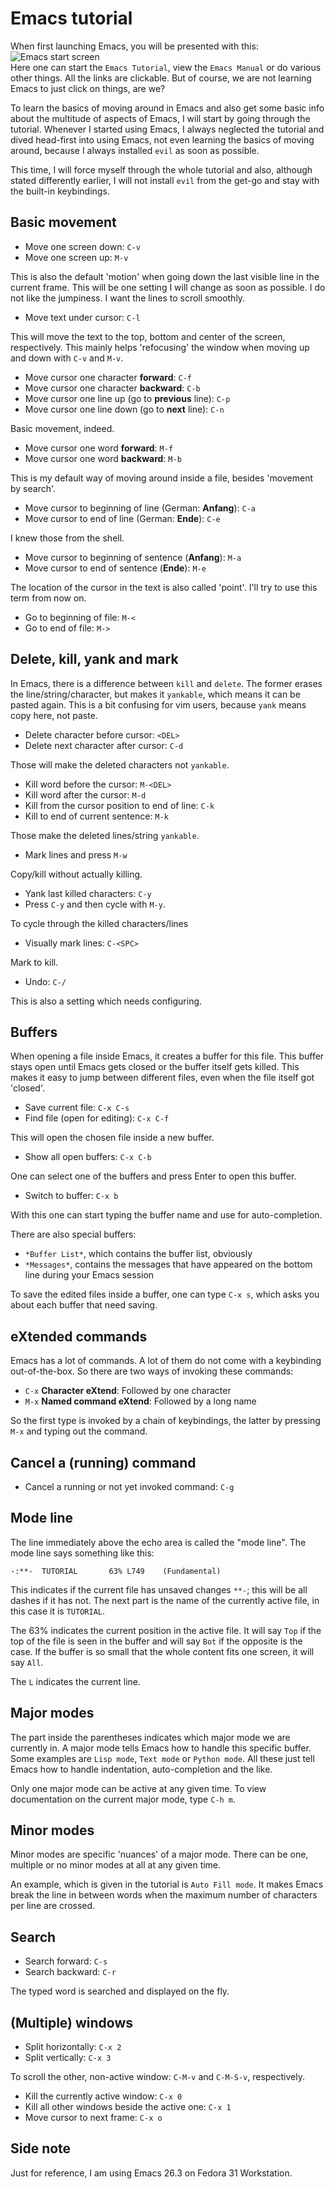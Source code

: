 # Emacs tutorial  
When first launching Emacs, you will be presented with this:  
![Emacs start screen](images/emacs-start-screen.png)  
Here one can start the `Emacs Tutorial`, view the `Emacs Manual` or do various other things. All the links are clickable. But of course, we are not learning Emacs to just click on things, are we?

To learn the basics of moving around in Emacs and also get some basic info about the multitude of aspects of Emacs, I will start by going through the tutorial. Whenever I started using Emacs, I always neglected the tutorial and dived head-first into using Emacs, not even learning the basics of moving around, because I always installed `evil` as soon as possible.

This time, I will force myself through the whole tutorial and also, although stated differently earlier, I will not install `evil` from the get-go and stay with the built-in keybindings.  

## Basic movement  
- Move one screen down: `C-v`  
- Move one screen up: `M-v`  

This is also the default 'motion' when going down the last visible line in the current frame. This will be one setting I will change as soon as possible. I do not like the jumpiness. I want the lines to scroll smoothly.  

- Move text under cursor: `C-l`  

This will move the text to the top, bottom and center of the screen, respectively. This mainly helps 'refocusing' the window when moving up and down with `C-v` and `M-v`.  

- Move cursor one character **forward**: `C-f`  
- Move cursor one character **backward**: `C-b`  
- Move cursor one line up (go to **previous** line): `C-p`  
- Move cursor one line down (go to **next** line): `C-n`  

Basic movement, indeed.  

- Move cursor one word **forward**: `M-f`  
- Move cursor one word **backward**: `M-b`  

This is my default way of moving around inside a file, besides 'movement by search'.    

- Move cursor to beginning of line (German: **Anfang**): `C-a`  
- Move cursor to end of line (German: **Ende**): `C-e`  

I knew those from the shell.  

- Move cursor to beginning of sentence (**Anfang**): `M-a`  
- Move cursor to end of sentence (**Ende**): `M-e`  

The location of the cursor in the text is also called 'point'. I'll try to use this term from now on.  

- Go to beginning of file: `M-<`  
- Go to end of file: `M->`  

## Delete, kill, yank and mark  
In Emacs, there is a difference between `kill` and `delete`. The former erases the line/string/character, but makes it `yankable`, which means it can be pasted again. This is a bit confusing for vim users, because `yank` means copy here, not paste.  

- Delete character before cursor: `<DEL>`  
- Delete next character after cursor: `C-d`  

Those will make the deleted characters not `yankable`.  

- Kill word before the cursor: `M-<DEL>`  
- Kill word after the cursor: `M-d`  
- Kill from the cursor position to end of line: `C-k`  
- Kill to end of current sentence: `M-k`  

Those make the deleted lines/string `yankable`.  

- Mark lines and press `M-w`  

Copy/kill without actually killing.  

- Yank last killed characters: `C-y`  
- Press `C-y` and then cycle with `M-y`.  

To cycle through the killed characters/lines  

- Visually mark lines: `C-<SPC>`  

Mark to kill.  

- Undo: `C-/`  

This is also a setting which needs configuring.  

## Buffers
When opening a file inside Emacs, it creates a buffer for this file. This buffer stays open until Emacs gets closed or the buffer itself gets killed. This makes it easy to jump between different files, even when the file itself got 'closed'.  

- Save current file: `C-x C-s`  
- Find file (open for editing): `C-x C-f`  

This will open the chosen file inside a new buffer.  

- Show all open buffers: `C-x C-b`  

One can select one of the buffers and press Enter to open this buffer.  

- Switch to buffer: `C-x b`  

With this one can start typing the buffer name and use <TAB> for auto-completion.  

There are also special buffers:  

- `*Buffer List*`, which contains the buffer list, obviously  
- `*Messages*`, contains the messages that have appeared on the bottom line during your Emacs session  

To save the edited files inside a buffer, one can type `C-x s`, which asks you about each buffer that need saving. 

## eXtended commands
Emacs has a lot of commands. A lot of them do not come with a keybinding out-of-the-box. So there are two ways of invoking these commands:  

- `C-x` **Character eXtend**: Followed by one character  
- `M-x` **Named command eXtend**: Followed by a long name  

So the first type is invoked by a chain of keybindings, the latter by pressing `M-x` and typing out the command.  

## Cancel a (running) command  
- Cancel a running or not yet invoked command: `C-g`  

## Mode line  
The line immediately above the echo area is called the "mode line". The mode line says something like this:

` -:**-  TUTORIAL       63% L749    (Fundamental) `  

This indicates if the current file has unsaved changes `**-`; this will be all dashes if it has not. The next part is the name of the currently active file, in this case it is `TUTORIAL`.  

The 63% indicates the current position in the active file. It will say `Top` if the top of the file is seen in the buffer and will say `Bot` if the opposite is the case. If the buffer is so small that the whole content fits one screen, it will say `All`.  

The `L` indicates the current line.

## Major modes  
The part inside the parentheses indicates which major mode we are currently in. A major mode tells Emacs how to handle this specific buffer. Some examples are `Lisp mode`, `Text mode` or `Python mode`. All these just tell Emacs how to handle indentation, auto-completion and the like.  

Only one major mode can be active at any given time. To view documentation on the current major mode, type `C-h m`.

## Minor modes  
Minor modes are specific 'nuances' of a major mode. There can be one, multiple or no minor modes at all at any given time.

An example, which is given in the tutorial is `Auto Fill mode`. It makes Emacs break the line in between words when the maximum number of characters per line are crossed.  

## Search  
- Search forward: `C-s`  
- Search backward: `C-r`  

The typed word is searched and displayed on the fly.  

## (Multiple) windows  
- Split horizontally: `C-x 2`  
- Split vertically: `C-x 3`  

To scroll the other, non-active window: `C-M-v` and `C-M-S-v`, respectively.  

- Kill the currently active window: `C-x 0`  
- Kill all other windows beside the active one: `C-x 1`  
- Move cursor to next frame: `C-x o`  

## Side note  
Just for reference, I am using Emacs 26.3 on Fedora 31 Workstation.  
